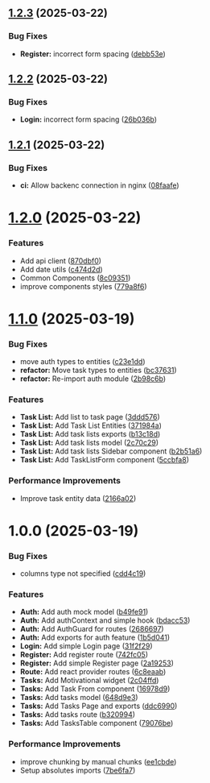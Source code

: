 ## [1.2.3](https://github.com/MtMath/todo-react-sliced/compare/v1.2.2...v1.2.3) (2025-03-22)


### Bug Fixes

* **Register:** incorrect form spacing ([debb53e](https://github.com/MtMath/todo-react-sliced/commit/debb53e1029f0e7664889674fe63cb3739acc275))

## [1.2.2](https://github.com/MtMath/todo-react-sliced/compare/v1.2.1...v1.2.2) (2025-03-22)


### Bug Fixes

* **Login:** incorrect form spacing ([26b036b](https://github.com/MtMath/todo-react-sliced/commit/26b036b0176912ab2043763dc88b7d233a09a422))

## [1.2.1](https://github.com/MtMath/todo-react-sliced/compare/v1.2.0...v1.2.1) (2025-03-22)


### Bug Fixes

* **ci:** Allow backenc connection in nginx ([08faafe](https://github.com/MtMath/todo-react-sliced/commit/08faafec8ea5b655fcb0f884b16b3d8335d51687))

# [1.2.0](https://github.com/MtMath/todo-react-sliced/compare/v1.1.0...v1.2.0) (2025-03-22)


### Features

* Add api client ([870dbf0](https://github.com/MtMath/todo-react-sliced/commit/870dbf0c65e62a93a2a77b03011f12165e3546e4))
* Add date utils ([c474d2d](https://github.com/MtMath/todo-react-sliced/commit/c474d2dcb73c57ae37e4cfcc3b86b00cb3d2f92b))
* Common Components ([8c09351](https://github.com/MtMath/todo-react-sliced/commit/8c093518b8e9a006147e62356bd571be203e0538))
* improve components styles ([779a8f6](https://github.com/MtMath/todo-react-sliced/commit/779a8f682834c81fe230d3d1bdbbd8e78e4cf479))

# [1.1.0](https://github.com/MtMath/todo-react-sliced/compare/v1.0.0...v1.1.0) (2025-03-19)


### Bug Fixes

* move auth types to entities ([c23e1dd](https://github.com/MtMath/todo-react-sliced/commit/c23e1ddf90c7b0d795df33b4d86b440fd2b35777))
* **refactor:** Move task types to entities ([bc37631](https://github.com/MtMath/todo-react-sliced/commit/bc376315acd98998b879a47a56b9883ae6f1ebdc))
* **refactor:** Re-import auth module ([2b98c6b](https://github.com/MtMath/todo-react-sliced/commit/2b98c6ba0736064a5227440eb557c9c9474a9fe5))


### Features

* **Task List:** Add list to task page ([3ddd576](https://github.com/MtMath/todo-react-sliced/commit/3ddd576542474a9a6e4e9373fe2d95341acc5763))
* **Task List:** Add Task List Entities ([371984a](https://github.com/MtMath/todo-react-sliced/commit/371984ad5f14825a84c596e43c9845880aba67d9))
* **Task List:** Add task lists exports ([b13c18d](https://github.com/MtMath/todo-react-sliced/commit/b13c18d78f27d4565c4025609cee9fe27764bb6a))
* **Task List:** Add task lists model ([2c70c29](https://github.com/MtMath/todo-react-sliced/commit/2c70c290399ad73d9135977949f99bf7446e94ef))
* **Task List:** Add task lists Sidebar component ([b2b51a6](https://github.com/MtMath/todo-react-sliced/commit/b2b51a632d0b16a298844b4ba8f9cbab3bb26f43))
* **Task List:** Add TaskListForm component ([5ccbfa8](https://github.com/MtMath/todo-react-sliced/commit/5ccbfa868b45d85bf6d63a6fdae682b68307e3da))


### Performance Improvements

* Improve task entity data ([2166a02](https://github.com/MtMath/todo-react-sliced/commit/2166a02f7f331a2e930101ced652a6e76b61134a))

# 1.0.0 (2025-03-19)


### Bug Fixes

* columns type not specified ([cdd4c19](https://github.com/MtMath/todo-react-sliced/commit/cdd4c19be9aa3fbc622d811af843b08cdc9b45f8))


### Features

* **Auth:** Add auth mock model ([b49fe91](https://github.com/MtMath/todo-react-sliced/commit/b49fe9102453a308fc286a0b4083f7a1cb1aefa2))
* **Auth:** Add authContext and simple hook ([bdacc53](https://github.com/MtMath/todo-react-sliced/commit/bdacc5338941b59659ec581cfaab87a92bc8409f))
* **Auth:** Add AuthGuard for routes ([2686697](https://github.com/MtMath/todo-react-sliced/commit/2686697bfac1784ab644f7365a1abadd73ca30b8))
* **Auth:** Add exports for auth feature ([1b5d041](https://github.com/MtMath/todo-react-sliced/commit/1b5d0413c00b73c0299cdbe3553c09af78f4f5da))
* **Login:** Add simple Login page ([31f2f29](https://github.com/MtMath/todo-react-sliced/commit/31f2f292c58ca16eb027810db3b9451417344253))
* **Register:** Add register route ([742fc05](https://github.com/MtMath/todo-react-sliced/commit/742fc056d65e72df9559ccdf23e868b64004e71c))
* **Register:** Add simple Register page ([2a19253](https://github.com/MtMath/todo-react-sliced/commit/2a1925341dae8f23082799ec2fbe697f890e9f18))
* **Route:** Add react provider routes ([6c8eaab](https://github.com/MtMath/todo-react-sliced/commit/6c8eaaba49c52a00f5a4874439589925fe1a9ae1))
* **Tasks:** Add Motivational widget ([2c04ffd](https://github.com/MtMath/todo-react-sliced/commit/2c04ffd78bf61c1a6ef37473fbbcf2c91447daed))
* **Tasks:** Add Task From component ([16978d9](https://github.com/MtMath/todo-react-sliced/commit/16978d954181dad897542a3f70980b19dca34671))
* **Tasks:** Add tasks model ([648d9e3](https://github.com/MtMath/todo-react-sliced/commit/648d9e3ee92c3ca4282d4dd7a246899d8891bf32))
* **Tasks:** Add Tasks Page and exports ([ddc6990](https://github.com/MtMath/todo-react-sliced/commit/ddc69902c457af456accc4e14a678d09b04db490))
* **Tasks:** Add tasks route ([b320994](https://github.com/MtMath/todo-react-sliced/commit/b320994860edb5610e61f0544fcbbb185259961a))
* **Tasks:** Add TasksTable component ([79076be](https://github.com/MtMath/todo-react-sliced/commit/79076be414d1d23021cb7e83bf695010870d396c))


### Performance Improvements

* improve chunking by manual chunks ([ee1cbde](https://github.com/MtMath/todo-react-sliced/commit/ee1cbde2ac28487200827fea1956f0b5bb317fad))
* Setup absolutes imports ([7be6fa7](https://github.com/MtMath/todo-react-sliced/commit/7be6fa76b9a72014144d1c83556363aae50da36d))
